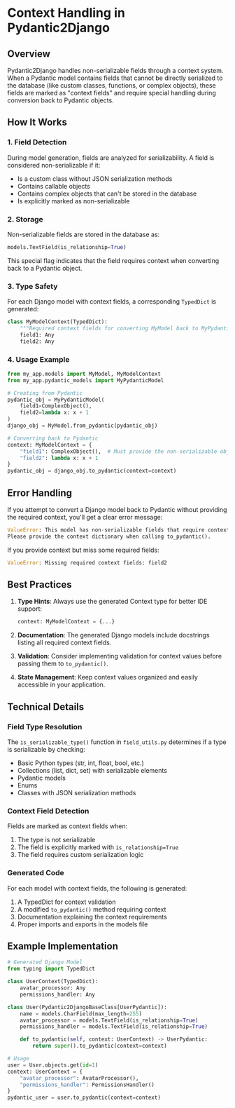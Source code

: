# Context Handling in Pydantic2Django

## Overview

Pydantic2Django handles non-serializable fields through a context system. When a Pydantic model contains fields that cannot be directly serialized to the database (like custom classes, functions, or complex objects), these fields are marked as "context fields" and require special handling during conversion back to Pydantic objects.

## How It Works

### 1. Field Detection

During model generation, fields are analyzed for serializability. A field is considered non-serializable if it:
- Is a custom class without JSON serialization methods
- Contains callable objects
- Contains complex objects that can't be stored in the database
- Is explicitly marked as non-serializable

### 2. Storage

Non-serializable fields are stored in the database as:
```python
models.TextField(is_relationship=True)
```

This special flag indicates that the field requires context when converting back to a Pydantic object.

### 3. Type Safety

For each Django model with context fields, a corresponding `TypedDict` is generated:

```python
class MyModelContext(TypedDict):
    """Required context fields for converting MyModel back to MyPydanticModel."""
    field1: Any
    field2: Any
```

### 4. Usage Example

```python
from my_app.models import MyModel, MyModelContext
from my_app.pydantic_models import MyPydanticModel

# Creating from Pydantic
pydantic_obj = MyPydanticModel(
    field1=ComplexObject(),
    field2=lambda x: x + 1
)
django_obj = MyModel.from_pydantic(pydantic_obj)

# Converting back to Pydantic
context: MyModelContext = {
    "field1": ComplexObject(),  # Must provide the non-serializable objects
    "field2": lambda x: x + 1
}
pydantic_obj = django_obj.to_pydantic(context=context)
```

## Error Handling

If you attempt to convert a Django model back to Pydantic without providing the required context, you'll get a clear error message:

```python
ValueError: This model has non-serializable fields that require context: field1, field2.
Please provide the context dictionary when calling to_pydantic().
```

If you provide context but miss some required fields:

```python
ValueError: Missing required context fields: field2
```

## Best Practices

1. **Type Hints**: Always use the generated Context type for better IDE support:
   ```python
   context: MyModelContext = {...}
   ```

2. **Documentation**: The generated Django models include docstrings listing all required context fields.

3. **Validation**: Consider implementing validation for context values before passing them to `to_pydantic()`.

4. **State Management**: Keep context values organized and easily accessible in your application.

## Technical Details

### Field Type Resolution

The `is_serializable_type()` function in `field_utils.py` determines if a type is serializable by checking:
- Basic Python types (str, int, float, bool, etc.)
- Collections (list, dict, set) with serializable elements
- Pydantic models
- Enums
- Classes with JSON serialization methods

### Context Field Detection

Fields are marked as context fields when:
1. The type is not serializable
2. The field is explicitly marked with `is_relationship=True`
3. The field requires custom serialization logic

### Generated Code

For each model with context fields, the following is generated:
1. A TypedDict for context validation
2. A modified `to_pydantic()` method requiring context
3. Documentation explaining the context requirements
4. Proper imports and exports in the models file

## Example Implementation

```python
# Generated Django Model
from typing import TypedDict

class UserContext(TypedDict):
    avatar_processor: Any
    permissions_handler: Any

class User(Pydantic2DjangoBaseClass[UserPydantic]):
    name = models.CharField(max_length=255)
    avatar_processor = models.TextField(is_relationship=True)
    permissions_handler = models.TextField(is_relationship=True)

    def to_pydantic(self, context: UserContext) -> UserPydantic:
        return super().to_pydantic(context=context)

# Usage
user = User.objects.get(id=1)
context: UserContext = {
    "avatar_processor": AvatarProcessor(),
    "permissions_handler": PermissionsHandler()
}
pydantic_user = user.to_pydantic(context=context)
```
